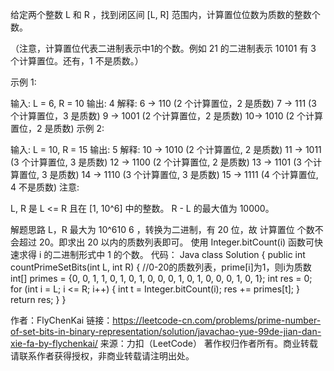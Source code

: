 给定两个整数 L 和 R ，找到闭区间 [L, R] 范围内，计算置位位数为质数的整数个数。

（注意，计算置位代表二进制表示中1的个数。例如 21 的二进制表示 10101 有 3 个计算置位。还有，1 不是质数。）

示例 1:

输入: L = 6, R = 10
输出: 4
解释:
6 -> 110 (2 个计算置位，2 是质数)
7 -> 111 (3 个计算置位，3 是质数)
9 -> 1001 (2 个计算置位，2 是质数)
10-> 1010 (2 个计算置位，2 是质数)
示例 2:

输入: L = 10, R = 15
输出: 5
解释:
10 -> 1010 (2 个计算置位, 2 是质数)
11 -> 1011 (3 个计算置位, 3 是质数)
12 -> 1100 (2 个计算置位, 2 是质数)
13 -> 1101 (3 个计算置位, 3 是质数)
14 -> 1110 (3 个计算置位, 3 是质数)
15 -> 1111 (4 个计算置位, 4 不是质数)
注意:

L, R 是 L <= R 且在 [1, 10^6] 中的整数。
R - L 的最大值为 10000。


解题思路
L，R 最大为 10^610 
6
 ，转换为二进制，有 20 位，故 计算置位 个数不会超过 20。即求出 20 以内的质数列表即可。
使用 Integer.bitCount(i) 函数可快速求得 i 的二进制形式中 1 的个数。
代码：
Java
class Solution {
   public int countPrimeSetBits(int L, int R) {
        //0-20的质数列表，prime[i]为1，则i为质数
        int[] primes = {0, 0, 1, 1, 0, 1, 0, 1, 0, 0, 0, 1, 0, 1, 0, 0, 0, 1, 0, 1};
        int res = 0;
        for (int i = L; i <= R; i++) {
            int t = Integer.bitCount(i);
            res += primes[t];
        }
        return res;
    }
}

作者：FlyChenKai
链接：https://leetcode-cn.com/problems/prime-number-of-set-bits-in-binary-representation/solution/javachao-yue-99de-jian-dan-xie-fa-by-flychenkai/
来源：力扣（LeetCode）
著作权归作者所有。商业转载请联系作者获得授权，非商业转载请注明出处。